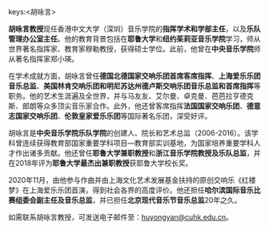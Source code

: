 keys:<胡咏言>


**胡咏言教授**现任香港中文大学（深圳）音乐学院的**指挥学术和学部主任**，以及**乐队管理办公室主任**。他的教育背景包括在**耶鲁大学**和**纽约茱莉亚音乐学院**学习，师从世界著名指挥家、教育家穆勒教授，获得硕士学位。此前，他曾在**中央音乐学院**师从著名指挥家郑小瑛。

在学术成就方面，胡咏言曾任**德国北德国家交响乐团首席客席指挥**、**上海爱乐乐团音乐总监**、**美国林肯交响乐团和明尼苏达州德卢斯交响乐团音乐总监和首席指挥**等职务。他的艺术生涯遍及全世界，并与马友友、艾尔曼、卓克曼、芭芭拉亨德克斯、郎朗等众多顶尖音乐家合作。此外，他还曾客席指挥**法国国家交响乐团**、**德意志国家交响乐团**、**伦敦皇家爱乐乐团**等国际著名乐团，深受好评。

胡咏言是**中央音乐学院乐队学院**的创建人、院长和艺术总监（2006-2016）。该学科曾连续获得教育部国家重要学科项目—教育部实训基地，为国家培养重要学科人才作出诸多贡献。他还曾任**耶鲁大学兼职教授**和**浙江音乐学院教授及乐队总监**，并在2018年评为**耶鲁大学最杰出兼职教授**获耶鲁大学校长奖。

2020年11月，由他参与作曲并由上海文化艺术发展基金扶持的原创交响乐《红楼梦》在上海爱乐乐团首演，得到社会各界的高度评价。他还担任**哈尔滨国际音乐比赛组委会副主任及音乐总监**，并已担任**北京现代音乐节音乐总监**20年之久。

如需联系胡咏言教授，可发送电子邮件至：huyongyan@cuhk.edu.cn。